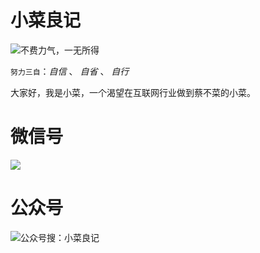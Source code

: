 # 小菜良记
![不费力气，一无所得](https://ae01.alicdn.com/kf/H12ef37933d7c470a9ede17b0078e88b8s.jpg)

`努力三自`：*自信* 、 *自省* 、  *自行*

大家好，我是小菜，一个渴望在互联网行业做到蔡不菜的小菜。

# 微信号

![](https://ae01.alicdn.com/kf/H8140a244cd97492db3150769de927cdeM.jpg)

# 公众号

![公众号搜：小菜良记](https://ae01.alicdn.com/kf/H7f27a89dd79a473cafdb474e90993f91V.jpg)